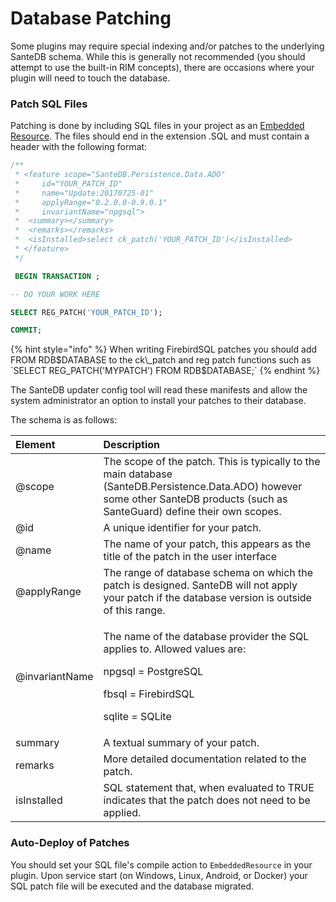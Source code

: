 # Database Patching

Some plugins may require special indexing and/or patches to the underlying SanteDB schema. While this is generally not recommended \(you should attempt to use the built-in RIM concepts\), there are occasions where your plugin will need to touch the database.

### Patch SQL Files

Patching is done by including SQL files in your project as an [Embedded Resource](https://ikriv.com/blog/?p=1530#:~:text=Embedded%20Resources%20Embedded%20resources%20are%20the%20same%20as,output%20will%20have%20a%20manifest%20resource%20named%20MyProject.Texts.Guide.txt.). The files should end in the extension .SQL and must contain a header with the following format:

```sql
/** 
 * <feature scope="SanteDB.Persistence.Data.ADO" 
 *     id="YOUR_PATCH_ID" 
 *     name="Update:20170725-01" 
 *     applyRange="0.2.0.0-0.9.0.1"  
 *     invariantName="npgsql">
 *	<summary></summary>
 *	<remarks></remarks>
 *	<isInstalled>select ck_patch('YOUR_PATCH_ID')</isInstalled>
 * </feature>
 */

 BEGIN TRANSACTION ;

-- DO YOUR WORK HERE

SELECT REG_PATCH('YOUR_PATCH_ID');

COMMIT;
```

{% hint style="info" %}
When writing FirebirdSQL patches you should add FROM RDB$DATABASE to the ck\_patch and reg patch functions such as `SELECT REG_PATCH('MYPATCH') FROM RDB$DATABASE;`
{% endhint %}

The SanteDB updater config tool will read these manifests and allow the system administrator an option to install your patches to their database.

The schema is as follows:

<table>
  <thead>
    <tr>
      <th style="text-align:left">Element</th>
      <th style="text-align:left">Description</th>
    </tr>
  </thead>
  <tbody>
    <tr>
      <td style="text-align:left">@scope</td>
      <td style="text-align:left">The scope of the patch. This is typically to the main database (SanteDB.Persistence.Data.ADO)
        however some other SanteDB products (such as SanteGuard) define their own
        scopes.</td>
    </tr>
    <tr>
      <td style="text-align:left">@id</td>
      <td style="text-align:left">A unique identifier for your patch.</td>
    </tr>
    <tr>
      <td style="text-align:left">@name</td>
      <td style="text-align:left">The name of your patch, this appears as the title of the patch in the
        user interface</td>
    </tr>
    <tr>
      <td style="text-align:left">@applyRange</td>
      <td style="text-align:left">The range of database schema on which the patch is designed. SanteDB will
        not apply your patch if the database version is outside of this range.</td>
    </tr>
    <tr>
      <td style="text-align:left">@invariantName</td>
      <td style="text-align:left">
        <p>The name of the database provider the SQL applies to. Allowed values are:</p>
        <p>npgsql = PostgreSQL</p>
        <p>fbsql = FirebirdSQL</p>
        <p>sqlite = SQLite</p>
      </td>
    </tr>
    <tr>
      <td style="text-align:left">summary</td>
      <td style="text-align:left">A textual summary of your patch.</td>
    </tr>
    <tr>
      <td style="text-align:left">remarks</td>
      <td style="text-align:left">More detailed documentation related to the patch.</td>
    </tr>
    <tr>
      <td style="text-align:left">isInstalled</td>
      <td style="text-align:left">SQL statement that, when evaluated to TRUE indicates that the patch does
        not need to be applied.</td>
    </tr>
  </tbody>
</table>

### Auto-Deploy of Patches

You should set your SQL file's compile action to `EmbeddedResource` in your plugin. Upon service start \(on Windows, Linux, Android, or Docker\) your SQL patch file will be executed and the database migrated.

